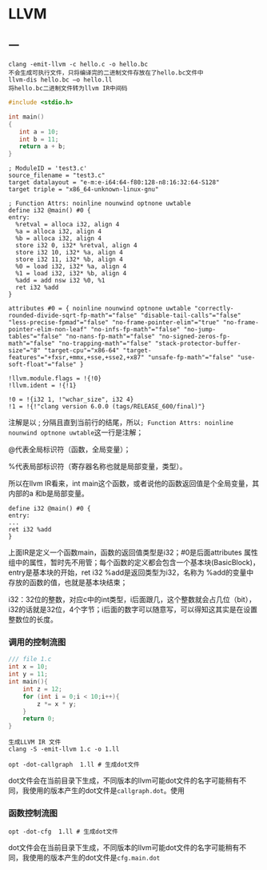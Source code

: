 # LLVM

## 一

```shell
clang -emit-llvm -c hello.c -o hello.bc
不会生成可执行文件，只将编译完的二进制文件存放在了hello.bc文件中
llvm-dis hello.bc –o hello.ll
将hello.bc二进制文件转为llvm IR中间码
```





```c
#include <stdio.h>

int main()
{
   int a = 10;
   int b = 11;
   return a + b;
}
```



```
; ModuleID = 'test3.c'
source_filename = "test3.c"
target datalayout = "e-m:e-i64:64-f80:128-n8:16:32:64-S128"
target triple = "x86_64-unknown-linux-gnu"

; Function Attrs: noinline nounwind optnone uwtable
define i32 @main() #0 {
entry:
  %retval = alloca i32, align 4
  %a = alloca i32, align 4
  %b = alloca i32, align 4
  store i32 0, i32* %retval, align 4
  store i32 10, i32* %a, align 4
  store i32 11, i32* %b, align 4
  %0 = load i32, i32* %a, align 4
  %1 = load i32, i32* %b, align 4
  %add = add nsw i32 %0, %1
  ret i32 %add
}

attributes #0 = { noinline nounwind optnone uwtable "correctly-rounded-divide-sqrt-fp-math"="false" "disable-tail-calls"="false" "less-precise-fpmad"="false" "no-frame-pointer-elim"="true" "no-frame-pointer-elim-non-leaf" "no-infs-fp-math"="false" "no-jump-tables"="false" "no-nans-fp-math"="false" "no-signed-zeros-fp-math"="false" "no-trapping-math"="false" "stack-protector-buffer-size"="8" "target-cpu"="x86-64" "target-features"="+fxsr,+mmx,+sse,+sse2,+x87" "unsafe-fp-math"="false" "use-soft-float"="false" }

!llvm.module.flags = !{!0}
!llvm.ident = !{!1}

!0 = !{i32 1, !"wchar_size", i32 4}
!1 = !{!"clang version 6.0.0 (tags/RELEASE_600/final)"}

```



注解是以 ; 分隔且直到当前行的结尾，所以`; Function Attrs: noinline nounwind optnone uwtable`这一行是注解；

 @代表全局标识符（函数，全局变量）；

 %代表局部标识符（寄存器名称也就是局部变量，类型）。

所以在llvm IR看来，int main这个函数，或者说他的函数返回值是个全局变量，其内部的a 和b是局部变量。

```
define i32 @main() #0 {
entry:
...
ret i32 %add
}

```

上面IR是定义一个函数main，函数的返回值类型是i32；#0是后面attributes 属性组中的属性，暂时先不用管；每个函数的定义都会包含一个基本块(BasicBlock)，entry是基本块的开始，ret i32 %add是返回类型为i32，名称为 %add的变量中存放的函数的值，也就是基本块结束；

i32：32位的整数，对应c中的int类型，i后面跟几，这个整数就会占几位（bit），i32的话就是32位，4个字节；i后面的数字可以随意写，可以得知这其实是在设置整数位的长度。

### 调用的控制流图



```c
/// file 1.c
int x = 10; 
int y = 11; 
int main(){
    int z = 12; 
    for (int i = 0;i < 10;i++){
        z *= x * y;
    }   
    return 0;
}

```

```shell
生成LLVM IR 文件
clang -S -emit-llvm 1.c -o 1.ll
```



```shell
opt -dot-callgraph  1.ll # 生成dot文件

```

dot文件会在当前目录下生成，不同版本的llvm可能dot文件的名字可能稍有不同，我使用的版本产生的dot文件是`callgraph.dot`。使用

### 函数控制流图

```
opt -dot-cfg  1.ll # 生成dot文件

```

dot文件会在当前目录下生成，不同版本的llvm可能dot文件的名字可能稍有不同，我使用的版本产生的dot文件是`cfg.main.dot`